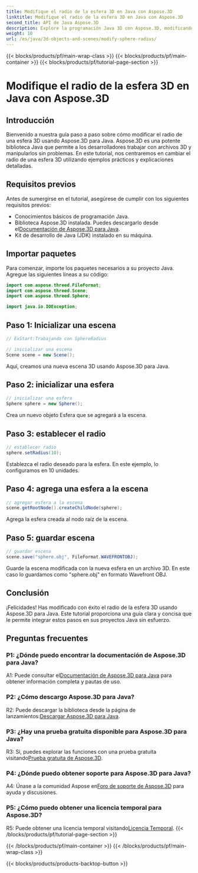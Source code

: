 ```yaml
---
title: Modifique el radio de la esfera 3D en Java con Aspose.3D
linktitle: Modifique el radio de la esfera 3D en Java con Aspose.3D
second_title: API de Java Aspose.3D
description: Explore la programación Java 3D con Aspose.3D, modificando el radio de la esfera sin esfuerzo. Descárguelo ahora para disfrutar de una experiencia de desarrollo 3D perfecta.
weight: 10
url: /es/java/3d-objects-and-scenes/modify-sphere-radius/
---
```


{{< blocks/products/pf/main-wrap-class >}}
{{< blocks/products/pf/main-container >}}
{{< blocks/products/pf/tutorial-page-section >}}

# Modifique el radio de la esfera 3D en Java con Aspose.3D

## Introducción

Bienvenido a nuestra guía paso a paso sobre cómo modificar el radio de una esfera 3D usando Aspose.3D para Java. Aspose.3D es una potente biblioteca Java que permite a los desarrolladores trabajar con archivos 3D y manipularlos sin problemas. En este tutorial, nos centraremos en cambiar el radio de una esfera 3D utilizando ejemplos prácticos y explicaciones detalladas.

## Requisitos previos

Antes de sumergirse en el tutorial, asegúrese de cumplir con los siguientes requisitos previos:

- Conocimientos básicos de programación Java.
-  Biblioteca Aspose.3D instalada. Puedes descargarlo desde el[Documentación de Aspose.3D para Java](https://reference.aspose.com/3d/java/).
- Kit de desarrollo de Java (JDK) instalado en su máquina.

## Importar paquetes

Para comenzar, importe los paquetes necesarios a su proyecto Java. Agregue las siguientes líneas a su código:

```java
import com.aspose.threed.FileFormat;
import com.aspose.threed.Scene;
import com.aspose.threed.Sphere;

import java.io.IOException;
```

## Paso 1: Inicializar una escena

```java
// ExStart:Trabajando con SphereRadius

// inicializar una escena
Scene scene = new Scene();
```

Aquí, creamos una nueva escena 3D usando Aspose.3D para Java.

## Paso 2: inicializar una esfera

```java
// inicializar una esfera
Sphere sphere = new Sphere();
```

Crea un nuevo objeto Esfera que se agregará a la escena.

## Paso 3: establecer el radio

```java
// establecer radio
sphere.setRadius(10);
```

Establezca el radio deseado para la esfera. En este ejemplo, lo configuramos en 10 unidades.

## Paso 4: agrega una esfera a la escena

```java
// agregar esfera a la escena
scene.getRootNode().createChildNode(sphere);
```

Agrega la esfera creada al nodo raíz de la escena.

## Paso 5: guardar escena

```java
// guardar escena
scene.save("sphere.obj", FileFormat.WAVEFRONTOBJ);
```

Guarde la escena modificada con la nueva esfera en un archivo 3D. En este caso lo guardamos como "sphere.obj" en formato Wavefront OBJ.

## Conclusión

¡Felicidades! Has modificado con éxito el radio de la esfera 3D usando Aspose.3D para Java. Este tutorial proporciona una guía clara y concisa que le permite integrar estos pasos en sus proyectos Java sin esfuerzo.

## Preguntas frecuentes

### P1: ¿Dónde puedo encontrar la documentación de Aspose.3D para Java?

 A1: Puede consultar el[Documentación de Aspose.3D para Java](https://reference.aspose.com/3d/java/) para obtener información completa y pautas de uso.

### P2: ¿Cómo descargo Aspose.3D para Java?

 R2: Puede descargar la biblioteca desde la página de lanzamientos:[Descargar Aspose.3D para Java](https://releases.aspose.com/3d/java/).

### P3: ¿Hay una prueba gratuita disponible para Aspose.3D para Java?

 R3: Sí, puedes explorar las funciones con una prueba gratuita visitando[Prueba gratuita de Aspose.3D](https://releases.aspose.com/).

### P4: ¿Dónde puedo obtener soporte para Aspose.3D para Java?

 A4: Únase a la comunidad Aspose en[Foro de soporte de Aspose.3D](https://forum.aspose.com/c/3d/18) para ayuda y discusiones.

### P5: ¿Cómo puedo obtener una licencia temporal para Aspose.3D?

 R5: Puede obtener una licencia temporal visitando[Licencia Temporal](https://purchase.aspose.com/temporary-license/).
{{< /blocks/products/pf/tutorial-page-section >}}

{{< /blocks/products/pf/main-container >}}
{{< /blocks/products/pf/main-wrap-class >}}

{{< blocks/products/products-backtop-button >}}

